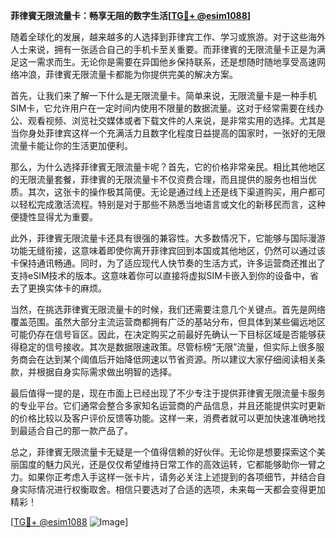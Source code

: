 **菲律賓无限流量卡：畅享无阻的数字生活[[TG💪+ @esim1088](https://t.me/s/esim1088)]**

随着全球化的发展，越来越多的人选择到菲律宾工作、学习或旅游。对于这些海外人士来说，拥有一张适合自己的手机卡至关重要。而菲律賓的无限流量卡正是为满足这一需求而生。无论你是需要在异国他乡保持联系，还是想随时随地享受高速网络冲浪，菲律賓无限流量卡都能为你提供完美的解决方案。

首先，让我们来了解一下什么是无限流量卡。简单来说，无限流量卡是一种手机SIM卡，它允许用户在一定时间内使用不限量的数据流量。这对于经常需要在线办公、观看视频、浏览社交媒体或者下载文件的人来说，是非常实用的选择。尤其是当你身处菲律宾这样一个充满活力且数字化程度日益提高的国家时，一张好的无限流量卡能让你的生活更加便利。

那么，为什么选择菲律賓无限流量卡呢？首先，它的价格非常亲民。相比其他地区的无限流量套餐，菲律賓的无限流量卡不仅资费合理，而且提供的服务也相当优质。其次，这张卡的操作极其简便。无论是通过线上还是线下渠道购买，用户都可以轻松完成激活流程。特别是对于那些不熟悉当地语言或文化的新移民而言，这种便捷性显得尤为重要。

此外，菲律賓无限流量卡还具有很强的兼容性。大多数情况下，它能够与国际漫游功能无缝衔接，这意味着即使你离开菲律宾回到本国或其他地区，仍然可以通过该卡保持通讯畅通。同时，为了适应现代人快节奏的生活方式，许多运营商还推出了支持eSIM技术的版本。这意味着你可以直接将虚拟SIM卡嵌入到你的设备中，省去了更换实体卡的麻烦。

当然，在挑选菲律賓无限流量卡的时候，我们还需要注意几个关键点。首先是网络覆盖范围。虽然大部分主流运营商都拥有广泛的基站分布，但具体到某些偏远地区可能仍存在信号盲区。因此，在决定购买之前最好先确认一下目标区域是否能够获得稳定的信号接收。其次是数据限速政策。尽管标榜“无限”流量，但实际上很多服务商会在达到某个阈值后开始降低网速以节省资源。所以建议大家仔细阅读相关条款，并根据自身实际需求做出明智的选择。

最后值得一提的是，现在市面上已经出现了不少专注于提供菲律賓无限流量卡服务的专业平台。它们通常会整合多家知名运营商的产品信息，并且还能提供实时更新的价格比较以及客户评价反馈等功能。这样一来，消费者就可以更加快速准确地找到最适合自己的那一款产品了。

总之，菲律賓无限流量卡无疑是一个值得信赖的好伙伴。无论你是想要探索这个美丽国度的魅力风光，还是仅仅希望维持日常工作的高效运转，它都能够助你一臂之力。如果你正考虑入手这样一张卡片，请务必关注上述提到的各项细节，并结合自身实际情况进行权衡取舍。相信只要选对了合适的选项，未来每一天都会变得更加精彩！

[[TG💪+ @esim1088](https://t.me/s/esim1088) ![Image](https://i.postimg.cc/4NQfJmqS/Snipaste-2025-05-13-00-14-12.png)]